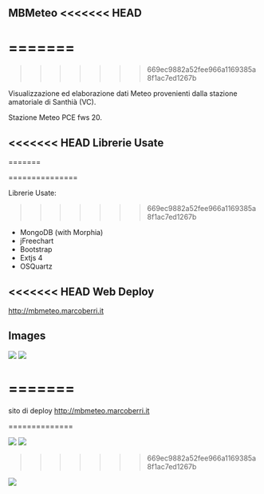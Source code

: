 MBMeteo
<<<<<<< HEAD
--------------
=======
=======

>>>>>>> 669ec9882a52fee966a1169385a8f1ac7ed1267b

Visualizzazione ed elaborazione dati Meteo provenienti dalla stazione amatoriale di Santhi&agrave; (VC).

Stazione Meteo PCE fws 20.

<<<<<<< HEAD
Librerie Usate
--------------
=======

===============

Librerie Usate:
>>>>>>> 669ec9882a52fee966a1169385a8f1ac7ed1267b

- MongoDB (with Morphia)
- jFreechart
- Bootstrap
- Extjs 4
- OSQuartz


<<<<<<< HEAD
Web Deploy
------------

http://mbmeteo.marcoberri.it

Images
------------

<img src="http://mbmeteo.googlecode.com/files/mbmeteo_1.jpg"/>

<img src="http://mbmeteo.googlecode.com/files/mbmeteo_2.jpg"/>

=======
==============

sito di deploy http://mbmeteo.marcoberri.it

==============


<img src="http://mbmeteo.googlecode.com/files/mbmeteo_1.jpg"/>


<img src="http://mbmeteo.googlecode.com/files/mbmeteo_2.jpg"/>


>>>>>>> 669ec9882a52fee966a1169385a8f1ac7ed1267b
<img src="http://mbmeteo.googlecode.com/files/mbmeteo_3.jpg"/>
